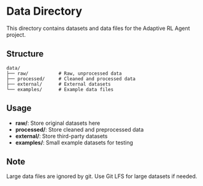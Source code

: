 # Data Directory

This directory contains datasets and data files for the Adaptive RL Agent project.

## Structure

```
data/
├── raw/           # Raw, unprocessed data
├── processed/     # Cleaned and processed data
├── external/      # External datasets
└── examples/      # Example data files
```

## Usage

- **raw/**: Store original datasets here
- **processed/**: Store cleaned and preprocessed data
- **external/**: Store third-party datasets
- **examples/**: Small example datasets for testing

## Note

Large data files are ignored by git. Use Git LFS for large datasets if needed. 